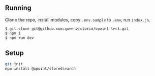 
## Running

Clone the repo, install modules, copy `.env.sample` to `.env`, run `index.js`.

```bash
$ git clone git@github.com:queenvictoria/opoint-test.git
$ npm i
$ npm run dev
```

## Setup

```bash
git init
npm install @opoint/storedsearch
```
